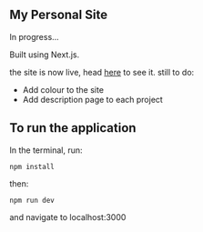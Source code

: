## My Personal Site

In progress...

Built using Next.js.

the site is now live, head [here](https://www.daniel-keen.co.uk/) to see it.
still to do:

- Add colour to the site
- Add description page to each project

## To run the application

In the terminal, run:

`npm install`

then:

`npm run dev`

and navigate to localhost:3000
